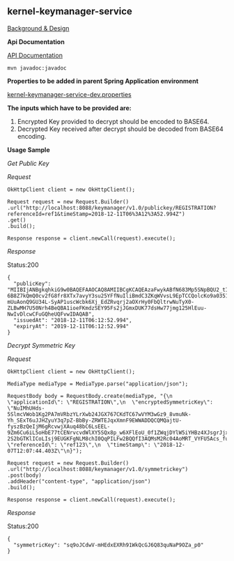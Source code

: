 ## kernel-keymanager-service
[Background & Design](../../design/kernel/kernel-keymanager.md)
 

**Api Documentation**

[API Documentation <TBA>](TBA)

```
mvn javadoc:javadoc
```

**Properties to be added in parent Spring Application environment**

[kernel-keymanager-service-dev.properties](../../config/kernel-keymanager-service-dev.properties)

**The inputs which have to be provided are:**
1. Encrypted Key provided to decrypt should be encoded to BASE64.
2. Decrypted Key received after decrypt should be decoded from BASE64 encoding.

**Usage Sample**


  *Get Public Key*
  
  *Request*
  
  ```
OkHttpClient client = new OkHttpClient();

Request request = new Request.Builder()
.url("http://localhost:8088/keymanager/v1.0/publickey/REGISTRATION?referenceId=ref1&timeStamp=2018-12-11T06%3A12%3A52.994Z")
  .get()
  .build();

Response response = client.newCall(request).execute();
  ```
  
  *Response*
  
  Status:200
  
  ```
 {
    "publicKey": "MIIBIjANBgkqhkiG9w0BAQEFAAOCAQ8AMIIBCgKCAQEAzaFwykABfN683Mp5SNpBQU2_tIRKILIDBReeuTWQuS-6B8Z7kQmQ0cv2fG8fr8XTx7avyY3su25YFfNuIliBmdC3ZKqWVvsL9EpTCCQolcKo9a0351ieKxe_wCg5DIRLS1CciyK_cr2IqcUwh_Y3zkkZs0cF2R945vA_7RMTUth1_9zdobrxYMrMsIf2L1431vLP0-mUuAonQ9GU34L-SyAP1uscWcbk6Xj_EdZRvqrj2aOXrHy0FbQltrwNuTyX0-ZLBwMH7U50Nrh4BeQBA1ioeFKmdzSEY95Fs2jJGmxDUK77dsHw77jmg125HlEuu-NwIvDlcwCFuGQheUQFvwIDAQAB",
    "issuedAt": "2018-12-11T06:12:52.994",
    "expiryAt": "2019-12-11T06:12:52.994"
}
  ```
 
  *Decrypt Symmetric Key*
  
  *Request*
  
  ```
OkHttpClient client = new OkHttpClient();

MediaType mediaType = MediaType.parse("application/json");

RequestBody body = RequestBody.create(mediaType, "{\n  \"applicationId\": \"REGISTRATION\",\n  \"encryptedSymmetricKey\": \"NuIMhUHds-5SlmcVWob1Kg2PA7mVRbzYLrXwb24JGX767CKdTC67wVYM3wGz9_8vmuNk-Yh_SExT6uJJHZyuY3q7pZ-BbBy-ZRWTEJqxXmnF9EWWADDQCQMQajtU-fyszBzQeIjM6gRcvwjXAuq48bC6LsEEL-9Zm6Cu6iL5oHbE77tCENrvcvdWlXY5SQx8p_w6XFlEoU_0f1ZWqjDYlW5iYHBz4XJsgrJjx7nhywOvqvJkOJZeCXSmbbvHCC6o8nIvzdF0Vd-2S2bGTKlICoLIsj9EUGKFgNLM8chI0QqPILFw2BQQfI3AQMsM2Rc04AoMRT_VYFU5Acs_fuHn3g\",\n  \"referenceId\": \"ref123\",\n  \"timeStamp\": \"2018-12-07T12:07:44.403Z\"\n}");

Request request = new Request.Builder()
  .url("http://localhost:8088/keymanager/v1.0/symmetrickey")
  .post(body)
  .addHeader("content-type", "application/json")
  .build();

Response response = client.newCall(request).execute();
  ```
  
  *Response*
  
  Status:200
  
  ```
 {
    "symmetricKey": "sq9oJCdwV-mHEdxEXRh91WkQcGJ6Q83quNaP9OZa_p0"
 }
  ```
  
  








